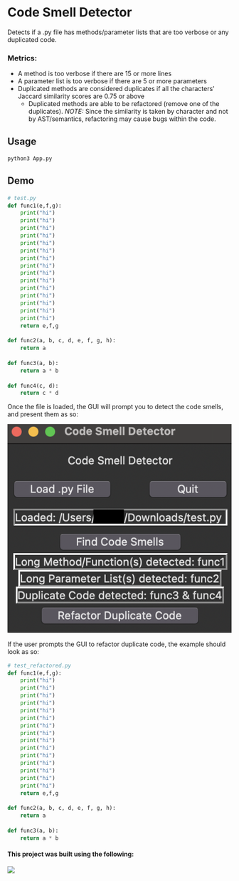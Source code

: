 # Code Smell Detector
Detects if a .py file has methods/parameter lists that are too verbose or any duplicated code.

### Metrics:
- A method is too verbose if there are 15 or more lines
- A parameter list is too verbose if there are 5 or more parameters
- Duplicated methods are considered duplicates if all the characters' Jaccard similarity scores are 0.75 or above
    - Duplicated methods are able to be refactored (remove one of the duplicates). *NOTE:* Since the similarity is taken by character and not by AST/semantics, refactoring may cause bugs within the code. 

## Usage
```bash
python3 App.py
```

## Demo
```python
# test.py
def func1(e,f,g):
    print("hi")
    print("hi")
    print("hi")
    print("hi")
    print("hi")
    print("hi")
    print("hi")
    print("hi")
    print("hi")
    print("hi")
    print("hi")
    print("hi")
    print("hi")
    print("hi")
    print("hi")
    return e,f,g

def func2(a, b, c, d, e, f, g, h):
    return a

def func3(a, b):
    return a * b

def func4(c, d):
    return c * d
```

Once the file is loaded, the GUI will prompt you to detect the code smells, and present them as so:

![GUI](./images/gui.png)

If the user prompts the GUI to refactor duplicate code, the example should look as so:

```python
# test_refactored.py
def func1(e,f,g):
    print("hi")
    print("hi")
    print("hi")
    print("hi")
    print("hi")
    print("hi")
    print("hi")
    print("hi")
    print("hi")
    print("hi")
    print("hi")
    print("hi")
    print("hi")
    print("hi")
    print("hi")
    return e,f,g

def func2(a, b, c, d, e, f, g, h):
    return a

def func3(a, b):
    return a * b
```

#### This project was built using the following:
<img src="https://img.shields.io/badge/Python-FFD43B?style=for-the-badge&logo=python&logoColor=blue" />
